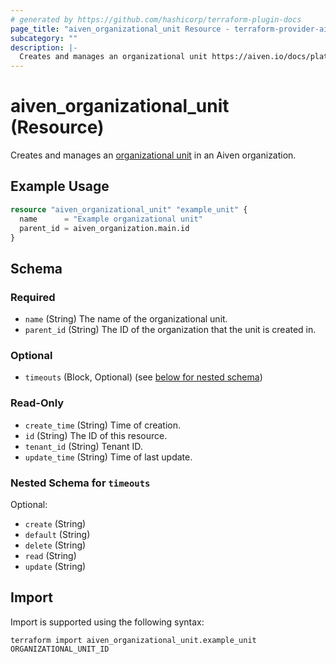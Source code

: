 ```yaml
---
# generated by https://github.com/hashicorp/terraform-plugin-docs
page_title: "aiven_organizational_unit Resource - terraform-provider-aiven"
subcategory: ""
description: |-
  Creates and manages an organizational unit https://aiven.io/docs/platform/concepts/projects_accounts_access in an Aiven organization.
---
```


# aiven_organizational_unit (Resource)

Creates and manages an [organizational unit](https://aiven.io/docs/platform/concepts/projects_accounts_access) in an Aiven organization.

## Example Usage

```terraform
resource "aiven_organizational_unit" "example_unit" {
  name      = "Example organizational unit"
  parent_id = aiven_organization.main.id
}
```

<!-- schema generated by tfplugindocs -->
## Schema

### Required

- `name` (String) The name of the organizational unit.
- `parent_id` (String) The ID of the organization that the unit is created in.

### Optional

- `timeouts` (Block, Optional) (see [below for nested schema](#nestedblock--timeouts))

### Read-Only

- `create_time` (String) Time of creation.
- `id` (String) The ID of this resource.
- `tenant_id` (String) Tenant ID.
- `update_time` (String) Time of last update.

<a id="nestedblock--timeouts"></a>
### Nested Schema for `timeouts`

Optional:

- `create` (String)
- `default` (String)
- `delete` (String)
- `read` (String)
- `update` (String)

## Import

Import is supported using the following syntax:

```shell
terraform import aiven_organizational_unit.example_unit ORGANIZATIONAL_UNIT_ID
```
